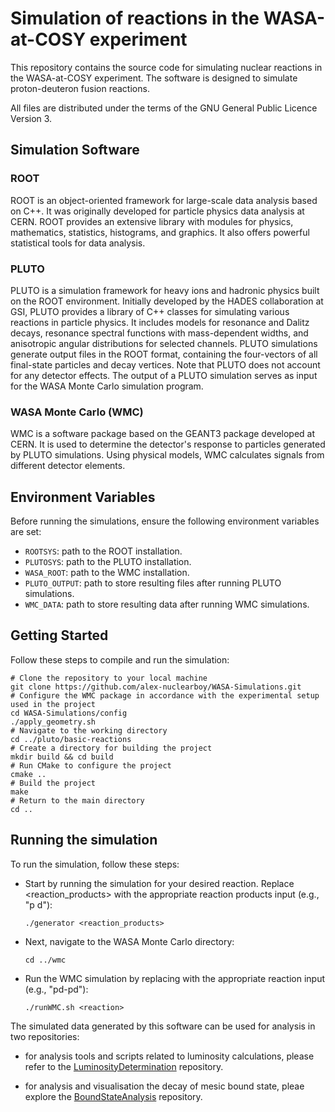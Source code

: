 # Simulation of reactions in the WASA-at-COSY experiment

This repository contains the source code for simulating nuclear reactions in the WASA-at-COSY experiment. 
The software is designed to simulate proton-deuteron fusion reactions. 

All files are distributed under the terms of the GNU General Public Licence Version 3.

## Simulation Software

### ROOT 
ROOT is an object-oriented framework for large-scale data analysis based on C++. It was originally developed for particle physics data analysis at CERN. 
ROOT provides an extensive library with modules for physics, mathematics, statistics, histograms, and graphics. It also offers powerful statistical tools for data analysis.

### PLUTO
PLUTO is a simulation framework for heavy ions and hadronic physics built on the ROOT environment. Initially developed by the HADES collaboration at GSI, PLUTO provides a library of C++ classes for simulating various reactions in particle physics. 
It includes models for resonance and Dalitz decays, resonance spectral functions with mass-dependent widths, and anisotropic angular distributions for selected channels. 
PLUTO simulations generate output files in the ROOT format, containing the four-vectors of all final-state particles and decay vertices. 
Note that PLUTO does not account for any detector effects. The output of a PLUTO simulation serves as input for the WASA Monte Carlo simulation program.

### WASA Monte Carlo (WMC)
WMC is a software package based on the GEANT3 package developed at CERN. It is used to determine the detector's response to particles generated by PLUTO simulations. 
Using physical models, WMC calculates signals from different detector elements.

## Environment Variables

Before running the simulations, ensure the following environment variables are set:

- `ROOTSYS`: path to the ROOT installation.
- `PLUTOSYS`: path to the PLUTO installation.
- `WASA_ROOT`: path to the WMC installation.
- `PLUTO_OUTPUT`: path to store resulting files after running PLUTO simulations.
- `WMC_DATA`: path to store resulting data after running WMC simulations.

## Getting Started

Follow these steps to compile and run the simulation:

    # Clone the repository to your local machine
    git clone https://github.com/alex-nuclearboy/WASA-Simulations.git
    # Configure the WMC package in accordance with the experimental setup used in the project
    cd WASA-Simulations/config
    ./apply_geometry.sh
    # Navigate to the working directory
    cd ../pluto/basic-reactions
    # Create a directory for building the project
    mkdir build && cd build
    # Run CMake to configure the project
    cmake ..
    # Build the project
    make
    # Return to the main directory
    cd ..

## Running the simulation

To run the simulation, follow these steps:

- Start by running the simulation for your desired reaction. Replace <reaction_products> with the appropriate reaction products input (e.g., "p d"):
  
      ./generator <reaction_products>

- Next, navigate to the WASA Monte Carlo directory:

      cd ../wmc

- Run the WMC simulation by replacing <reaction> with the appropriate reaction input (e.g., "pd-pd"):

      ./runWMC.sh <reaction>

The simulated data generated by this software can be used for analysis in two repositories:

- for analysis tools and scripts related to luminosity calculations, please refer to the [LuminosityDetermination](https://github.com/alex-nuclearboy/LuminosityDetermination) repository.

- for analysis and visualisation the decay of mesic bound state, pleae explore the [BoundStateAnalysis](https://github.com/alex-nuclearboy/BoundStateAnalysis) repository.
